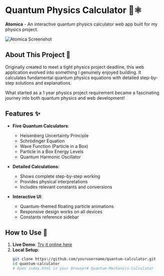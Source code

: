 # Quantum Physics Calculator 🌌⚛️

**Atomica** - An interactive quantum physics calculator web app built for my physics project. 

![Atomica Screenshot](![image](https://github.com/user-attachments/assets/5e78b4b4-085f-4870-b25d-5fe677ec9176))

## About This Project 📖

Originally created to meet a tight physics project deadline, this web application evolved into something I genuinely enjoyed building. It calculates fundamental quantum physics equations with detailed step-by-step solutions and explanations.

What started as a 1 year physics project requirement became a fascinating journey into both quantum physics and web development!

## Features ✨

- **Five Quantum Calculators**:
  - Heisenberg Uncertainty Principle
  - Schrödinger Equation
  - Wave Function (Particle in a Box)
  - Particle in a Box Energy Levels
  - Quantum Harmonic Oscillator

- **Detailed Calculations**:
  - Shows complete step-by-step working
  - Provides physical interpretations
  - Includes relevant constants and conversions

- **Interactive UI**:
  - Quantum-themed floating particle animations
  - Responsive design works on all devices
  - Constants reference sidebar

## How to Use 🚀

1. **Live Demo**: [Try it online here](https://Avika26.github.io/Quantum-Mechanics-Calculator)
2. **Local Setup**:
   ```bash
   git clone https://github.com/yourusername/quantum-calculator.git
   cd quantum-calculator
   # Open index.html in your browser# Quantum-Mechanics-Calculator
